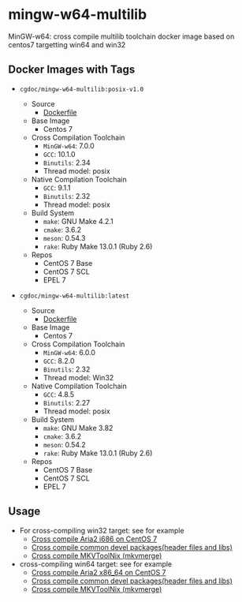 # mingw-w64-multilib
MinGW-w64: cross compile multilib toolchain docker image based on centos7 targetting win64 and win32

## Docker Images with Tags
* `cgdoc/mingw-w64-multilib:posix-v1.0`
    * Source
        * [Dockerfile](https://raw.githubusercontent.com/Jesseatgao/mingw-w64-multilib/mingw7-gcc10-posix-wpthreads/Dockerfile.multi.mingw)
	* Base Image
		* Centos 7
	* Cross Compilation Toolchain
		* `MinGW-w64`: 7.0.0
		* `GCC`: 10.1.0
		* `Binutils`: 2.34
		* Thread model: posix
	* Native Compilation Toolchain
		* `GCC`: 9.1.1
		* `Binutils`: 2.32
		* Thread model: posix
	* Build System
		* `make`: GNU Make 4.2.1
		* `cmake`: 3.6.2
		* `meson`: 0.54.3
		* `rake`: Ruby Make 13.0.1 (Ruby 2.6)
	* Repos
		* CentOS 7 Base
		* CentOS 7 SCL
		* EPEL 7

* `cgdoc/mingw-w64-multilib:latest`
    * Source
        * [Dockerfile](https://raw.githubusercontent.com/Jesseatgao/mingw-w64-multilib/master/Dockerfile.multi.mingw)
	* Base Image
		* Centos 7
	* Cross Compilation Toolchain
		* `MinGW-w64`: 6.0.0
		* `GCC`: 8.2.0
		* `Binutils`: 2.32
		* Thread model: Win32
	* Native Compilation Toolchain
		* `GCC`: 4.8.5
		* `Binutils`: 2.27
		* Thread model: posix
	* Build System
		* `make`: GNU Make 3.82
		* `cmake`: 3.6.2
		* `meson`: 0.54.2
		* `rake`: Ruby Make 13.0.1 (Ruby 2.6)
	* Repos
		* CentOS 7 Base
		* CentOS 7 SCL
		* EPEL 7

## Usage
* For cross-compiling win32 target: see for example
	* [Cross compile Aria2 i686 on CentOS 7](https://github.com/Jesseatgao/aria2-patched-static-build/blob/master/Dockerfile.i686.mingw)
	* [Cross compile common devel packages(header files and libs)](https://github.com/Jesseatgao/mingw-w64-libs)
	* [Cross compile MKVToolNix (mkvmerge)](https://github.com/Jesseatgao/MKVToolNix-static-builds)
* cross-compiling win64 target: see for example
	* [Cross compile Aria2 x86_64 on CentOS 7](https://github.com/Jesseatgao/aria2-patched-static-build/blob/master/Dockerfile.x86_64.mingw)
	* [Cross compile common devel packages(header files and libs)](https://github.com/Jesseatgao/mingw-w64-libs)
	* [Cross compile MKVToolNix (mkvmerge)](https://github.com/Jesseatgao/MKVToolNix-static-builds)
